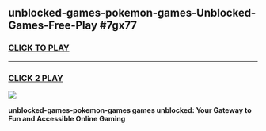
## unblocked-games-pokemon-games-Unblocked-Games-Free-Play #7gx77
<h3>
<a href="https://us.freeplayer.one?title=unblocked-games-pokemon-games&ref=9M">CLICK TO PLAY</a></h3>
<hr>

<h3>
<a href="https://us.freeplayer.one?title=unblocked-games-pokemon-games&ref=9M">CLICK 2 PLAY</a>
  
</h3>

<a href="https://us.freeplayer.one?title=unblocked-games-pokemon-games&ref=9M"><img src="https://clearcache.store/games.png"></a>


**unblocked-games-pokemon-games games unblocked: Your Gateway to Fun and Accessible Online Gaming**
